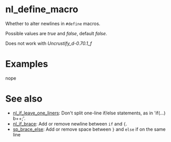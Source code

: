 # nl_define_macro

Whether to alter newlines in `#define` macros.

Possible values are _true_ and  _false_, default _false_.

Does not work with _Uncrustify_d-0.70.1_f_

# Examples

nope

# See also

* [nl_if_leave_one_liners](nl_if_leave_one_liners.md): Don't split one-line if/else statements, as in 'if(...) b++;'.
* [nl_if_brace](nl_if_brace.md): Add or remove newline between `if` and `{`.
* [sp_brace_else](../spacing_options/sp_brace_else.md): Add or remove space between `}` and `else` if on the same line
